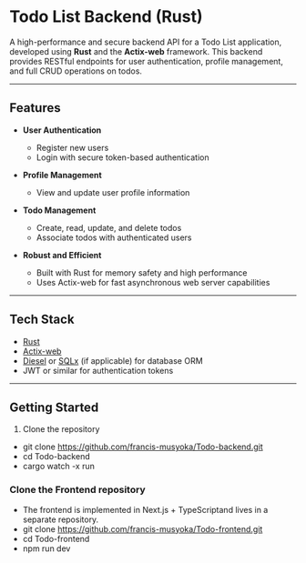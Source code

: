 # Todo List Backend (Rust)

A high-performance and secure backend API for a Todo List application, developed using **Rust** and the **Actix-web** framework. This backend provides RESTful endpoints for user authentication, profile management, and full CRUD operations on todos.

---

## Features

- **User Authentication**  
  - Register new users  
  - Login with secure token-based authentication  

- **Profile Management**  
  - View and update user profile information  

- **Todo Management**  
  - Create, read, update, and delete todos  
  - Associate todos with authenticated users  

- **Robust and Efficient**  
  - Built with Rust for memory safety and high performance  
  - Uses Actix-web for fast asynchronous web server capabilities  

---

## Tech Stack

- [Rust](https://www.rust-lang.org/)  
- [Actix-web](https://actix.rs/)  
- [Diesel](https://diesel.rs/) or [SQLx](https://github.com/launchbadge/sqlx) (if applicable) for database ORM  
- JWT or similar for authentication tokens  

---

## Getting Started  

1. Clone the repository
- git clone https://github.com/francis-musyoka/Todo-backend.git
- cd Todo-backend
- cargo watch -x run

### Clone the Frontend repository 
-  The frontend is implemented in Next.js + TypeScriptand lives in a separate repository.
-  git clone https://github.com/francis-musyoka/Todo-frontend.git
 - cd Todo-frontend
 - npm run dev

